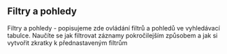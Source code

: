 ## Filtry a pohledy
Filtry a pohledy - popisujeme zde ovládání filtrů a pohledů ve vyhledávací tabulce. Naučíte se jak filtrovat záznamy pokročilejším způsobem a jak si vytvořit zkratky k přednastaveným filtrům

